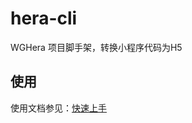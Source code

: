 # hera-cli

WGHera 项目脚手架，转换小程序代码为H5

## 使用

使用文档参见：[快速上手](https://weidian-inc.github.io/hera/#/basics/quickstart)
